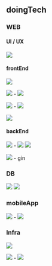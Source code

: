 ## doingTech

### WEB  
#### UI / UX
<img src="https://img.shields.io/badge/Figma-F24E1E?style=flat&logo=Figma&logoColor=white"/>  

#### frontEnd
<a><img src="https://img.shields.io/badge/HTML5-E34F26?style=flat&logo=HTML5&logoColor=white"/></a>

<a><img src="https://img.shields.io/badge/CSS3-157286?style=flat&logo=CSS3&logoColor=white"/> - <img src="https://img.shields.io/badge/Less-1D365D?style=flat&logo=Less&logoColor=white"/></a>

<a><img src="https://img.shields.io/badge/JavaScript-F7DF1E?style=flat&logo=JavaScript&logoColor=white"/> - <img src="https://img.shields.io/badge/Vue.js-4FC08D?style=flat&logo=Vue.js&logoColor=white"/></a>

<a><img src="https://img.shields.io/badge/TypeScript-3178C6?style=flat&logo=TypeScript&logoColor=white"/></a>

#### backEnd
<img src="https://img.shields.io/badge/Python-3766AB?style=flat&logo=Python&logoColor=white"/> - <img src="https://img.shields.io/badge/Django-092E20?style=flat&logo=Django&logoColor=white"/> <img src="https://img.shields.io/badge/FastAPI-009688?style=flat&logo=FastAPI&logoColor=white"/>  

<img src="https://img.shields.io/badge/Go-00ADD8?style=flat&logo=Go&logoColor=white"/> - gin  

### DB
<img src="https://img.shields.io/badge/MongoDB-47A248?style=flat&logo=MongoDB&logoColor=white"/> <img src="https://img.shields.io/badge/ElasticSearch-005571?style=flat&logo=Elasticsearch&logoColor=white"/>
  
### mobileApp
<img src="https://img.shields.io/badge/Dart-0175C2?style=flat&logo=Dart&logoColor=white"/> - <img src="https://img.shields.io/badge/Flutter-02569B?style=flat&logo=Flutter&logoColor=white"/>  
  
### Infra
<img src="https://img.shields.io/badge/AmazonAWS-232F3E?style=flat&logo=AmazonAWS&logoColor=white"/>  

<img src="https://img.shields.io/badge/Docker-2496ED?style=flat&logo=Docker&logoColor=white"/> - <img src="https://img.shields.io/badge/Kubernetes-326CE5?style=flat&logo=Kubernetes&logoColor=white"/>  
